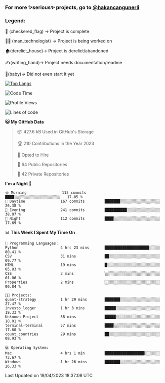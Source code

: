 ### For more ✨serious✨ projects, go to [@hakancangunerli](https://github.com/hakancangunerli)


### Legend:


🏁 (checkered_flag) -> Project is complete

👨‍💻 (man_technologist)   -> Project is being worked on

🏚️(derelict_house)-> Project is derelict/abandoned

✍️(writing_hand)-> Project needs documentation/readme

👶(baby)-> Did not even start it yet

[![Top Langs](https://github-readme-stats.vercel.app/api/top-langs/?username=johngunerli&layout=compact&hide=tex,html,shell,CSS&langs_count=10&exclude_repo=2015-csharp)](https://github.com/anuraghazra/github-readme-stats)


<!--START_SECTION:waka-->
![Code Time](http://img.shields.io/badge/Code%20Time-419%20hrs%2056%20mins-blue)

![Profile Views](http://img.shields.io/badge/Profile%20Views-24-blue)

![Lines of code](https://img.shields.io/badge/From%20Hello%20World%20I%27ve%20Written-3.7%20million%20lines%20of%20code-blue)

**🐱 My GitHub Data** 

> 📦 427.6 kB Used in GitHub's Storage 
 > 
> 🏆 210 Contributions in the Year 2023
 > 
> 💼 Opted to Hire
 > 
> 📜 64 Public Repositories 
 > 
> 🔑 42 Private Repositories 
 > 
**I'm a Night 🦉** 

```text
🌞 Morning                113 commits         ████░░░░░░░░░░░░░░░░░░░░░   17.85 % 
🌆 Daytime                167 commits         ███████░░░░░░░░░░░░░░░░░░   26.38 % 
🌃 Evening                241 commits         ██████████░░░░░░░░░░░░░░░   38.07 % 
🌙 Night                  112 commits         ████░░░░░░░░░░░░░░░░░░░░░   17.69 % 
```


📊 **This Week I Spent My Time On** 

```text
💬 Programming Languages: 
Python                   4 hrs 23 mins       ████████████████████░░░░░   80.41 % 
CSV                      31 mins             ██░░░░░░░░░░░░░░░░░░░░░░░   09.77 % 
HTML                     19 mins             █░░░░░░░░░░░░░░░░░░░░░░░░   05.83 % 
CSS                      3 mins              ░░░░░░░░░░░░░░░░░░░░░░░░░   01.06 % 
Properties               2 mins              ░░░░░░░░░░░░░░░░░░░░░░░░░   00.84 % 

🐱‍💻 Projects: 
quant-strategy           1 hr 29 mins        ███████░░░░░░░░░░░░░░░░░░   27.47 % 
investo_logger           1 hr 3 mins         █████░░░░░░░░░░░░░░░░░░░░   19.33 % 
Unknown Project          58 mins             █████░░░░░░░░░░░░░░░░░░░░   18.01 % 
terminal-terminal        57 mins             ████░░░░░░░░░░░░░░░░░░░░░   17.60 % 
count_countries          29 mins             ██░░░░░░░░░░░░░░░░░░░░░░░   08.93 % 

💻 Operating System: 
Mac                      4 hrs 1 min         ██████████████████░░░░░░░   73.67 % 
Windows                  1 hr 26 mins        ███████░░░░░░░░░░░░░░░░░░   26.33 % 
```


 Last Updated on 19/04/2023 18:37:08 UTC
<!--END_SECTION:waka-->


